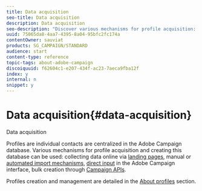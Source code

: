 ```yaml
---
title: Data acquisition
seo-title: Data acquisition
description: Data acquisition
seo-description: "Discover various mechanisms for profile acquisition: online data collection, imports, manual or bulk creation through Campaign APIs."
uuid: 75065da8-4aa7-4395-8a04-95bfc2fc174a
contentOwner: sauviat
products: SG_CAMPAIGN/STANDARD
audience: start
content-type: reference
topic-tags: about-adobe-campaign
discoiquuid: f62604c1-e207-434f-ac23-7aeca9fba12f
index: y
internal: n
snippet: y
---
```


# Data acquisition{#data-acquisition}

Data acquisition

Profiles are individual contacts are centralized in the Adobe Campaign database. Various mechanisms for profile acquisition and creating this database can be used: collecting data online via [landing pages](../../channels/using/about-landing-pages.md), manual or [automated import mechanisms](../../automating/using/about-data-import-and-export.md), [direct input](../../audiences/using/creating-profiles.md) in the Adobe Campaign interface, bulk creation through [Campaign APIs](https://docs.campaign.adobe.com/doc/standard/en/api/ACS_API.html).

Profiles creation and management are detailed in the [About profiles](../../audiences/using/about-profiles.md) section.
